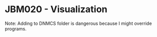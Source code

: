 # JBM020 - Visualization #

Note: Adding to DNMCS folder is dangerous because I might override programs.
